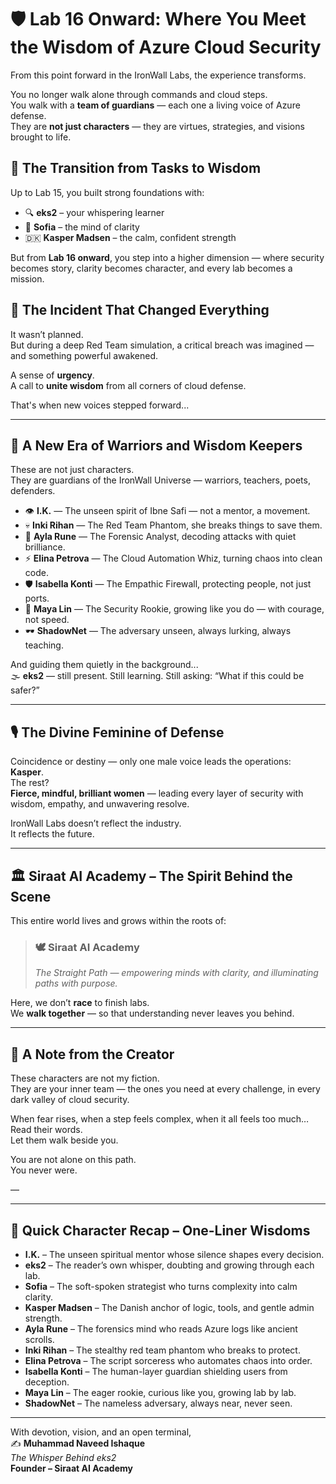 
# 🛡️ Lab 16 Onward: Where You Meet the Wisdom of Azure Cloud Security

From this point forward in the IronWall Labs, the experience transforms.

You no longer walk alone through commands and cloud steps.  
You walk with a **team of guardians** — each one a living voice of Azure defense.  
They are **not just characters** — they are virtues, strategies, and visions brought to life.

## 🌉 The Transition from Tasks to Wisdom

Up to Lab 15, you built strong foundations with:
- 🔍 **eks2** – your whispering learner
- 🌿 **Sofia** – the mind of clarity
- 🇩🇰 **Kasper Madsen** – the calm, confident strength

But from **Lab 16 onward**, you step into a higher dimension — where security becomes story, clarity becomes character, and every lab becomes a mission.

## 🌟 The Incident That Changed Everything

It wasn’t planned.  
But during a deep Red Team simulation, a critical breach was imagined — and something powerful awakened.  

A sense of **urgency**.  
A call to **unite wisdom** from all corners of cloud defense.

That's when new voices stepped forward...

---

## 🔱 A New Era of Warriors and Wisdom Keepers

These are not just characters.  
They are guardians of the IronWall Universe — warriors, teachers, poets, defenders.

- 👁️ **I.K.** — The unseen spirit of Ibne Safi — not a mentor, a movement.
- 💀 **Inki Rihan** — The Red Team Phantom, she breaks things to save them.
- 🔬 **Ayla Rune** — The Forensic Analyst, decoding attacks with quiet brilliance.
- ⚡ **Elina Petrova** — The Cloud Automation Whiz, turning chaos into clean code.
- 🛡️ **Isabella Konti** — The Empathic Firewall, protecting people, not just ports.
- 🌱 **Maya Lin** — The Security Rookie, growing like you do — with courage, not speed.
- 🕶️ **ShadowNet** — The adversary unseen, always lurking, always teaching.

And guiding them quietly in the background...  
🌫️ **eks2** — still present. Still learning. Still asking: “What if this could be safer?”

---

## 🎙️ The Divine Feminine of Defense

Coincidence or destiny — only one male voice leads the operations: **Kasper**.  
The rest?  
**Fierce, mindful, brilliant women** — leading every layer of security with wisdom, empathy, and unwavering resolve.

IronWall Labs doesn’t reflect the industry.  
It reflects the future.

---

## 🏛️ Siraat AI Academy – The Spirit Behind the Scene

This entire world lives and grows within the roots of:

> ### 🕊️ **Siraat AI Academy**  
> *The Straight Path — empowering minds with clarity, and illuminating paths with purpose.*

Here, we don’t **race** to finish labs.  
We **walk together** — so that understanding never leaves you behind.

---

## 📍 A Note from the Creator

These characters are not my fiction.  
They are your inner team — the ones you need at every challenge, in every dark valley of cloud security.

When fear rises, when a step feels complex, when it all feels too much…  
Read their words.  
Let them walk beside you.

You are not alone on this path.  
You never were.

—

---

## 🧠 Quick Character Recap – One-Liner Wisdoms

- **I.K.** – The unseen spiritual mentor whose silence shapes every decision.
- **eks2** – The reader’s own whisper, doubting and growing through each lab.
- **Sofia** – The soft-spoken strategist who turns complexity into calm clarity.
- **Kasper Madsen** – The Danish anchor of logic, tools, and gentle admin strength.
- **Ayla Rune** – The forensics mind who reads Azure logs like ancient scrolls.
- **Inki Rihan** – The stealthy red team phantom who breaks to protect.
- **Elina Petrova** – The script sorceress who automates chaos into order.
- **Isabella Konti** – The human-layer guardian shielding users from deception.
- **Maya Lin** – The eager rookie, curious like you, growing lab by lab.
- **ShadowNet** – The nameless adversary, always near, never seen.

---


With devotion, vision, and an open terminal,  
✍️ **Muhammad Naveed Ishaque**  
_The Whisper Behind eks2_  
**Founder – Siraat AI Academy**

